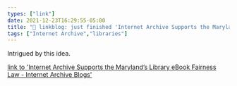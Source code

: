 ```yaml
---
types: ["link"]
date: 2021-12-23T16:29:55-05:00
title: "🔗 linkblog: just finished 'Internet Archive Supports the Maryland’s Library eBook Fairness Law - Internet Archive Blogs'"
tags: ["Internet Archive","libraries"]
---
```

Intrigued by this idea.
 
[link to 'Internet Archive Supports the Maryland’s Library eBook Fairness Law - Internet Archive Blogs'](https://blog.archive.org/2021/12/23/internet-archive-supports-the-marylands-library-ebook-fairness-law/)
